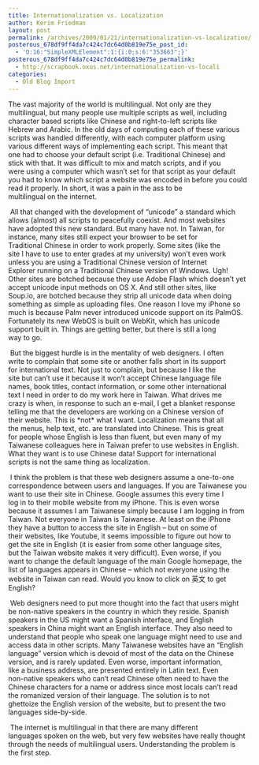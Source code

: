 ```yaml
---
title: Internationalization vs. Localization
author: Kerim Friedman
layout: post
permalink: /archives/2009/01/21/internationalization-vs-localization/
posterous_678df9ff4da7c424c7dc64d0b819e75e_post_id:
  - 'O:16:"SimpleXMLElement":1:{i:0;s:6:"353663";}'
posterous_678df9ff4da7c424c7dc64d0b819e75e_permalink:
  - http://scrapbook.oxus.net/internationalization-vs-locali
categories:
  - Old Blog Import
---
```

The vast majority of the world is multilingual. Not only are they   
multilingual, but many people use multiple scripts as well, including   
character based scripts like Chinese and right-to-left scripts like   
Hebrew and Arabic. In the old days of computing each of these various   
scripts was handled differently, with each computer platform using   
various different ways of implementing each script. This meant that   
one had to choose your default script (i.e. Traditional Chinese) and   
stick with that. It was difficult to mix and match scripts, and if you   
were using a computer which wasn&#8217;t set for that script as your default   
you had to know which script a website was encoded in before you could   
read it properly. In short, it was a pain in the ass to be   
multilingual on the internet. 

&nbsp;All that changed with the development of &#8220;unicode&#8221; a standard which   
allows (almost) all scripts to peacefully coexist. And most websites   
have adopted this new standard. But many have not. In Taiwan, for   
instance, many sites still expect your browser to be set for   
Traditional Chinese in order to work properly. Some sites (like the   
site I have to use to enter grades at my university) won&#8217;t even work   
unless you are using a Traditional Chinese version of Internet   
Explorer running on a Traditional Chinese version of Windows. Ugh!   
Other sites are botched because they use Adobe Flash which doesn&#8217;t yet   
accept unicode input methods on OS X. And still other sites, like   
Soup.io, are botched because they strip all unicode data when doing   
something as simple as uploading files. One reason I love my iPhone so   
much is because Palm never introduced unicode support on its PalmOS.   
Fortunately its new WebOS is built on WebKit, which has unicode   
support built in. Things are getting better, but there is still a long   
way to go. 

&nbsp;But the biggest hurdle is in the mentality of web designers. I often   
write to complain that some site or another falls short in its support   
for international text. Not just to complain, but because I like the   
site but can&#8217;t use it because it won&#8217;t accept Chinese language file   
names, book titles, contact information, or some other international   
text I need in order to do my work here in Taiwan. What drives me   
crazy is when, in response to such an e-mail, I get a blanket response   
telling me that the developers are working on a Chinese version of   
their website. This is \*not\* what I want. Localization means that all   
the menus, help text, etc. are translated into Chinese. This is great   
for people whose English is less than fluent, but even many of my   
Taiwanese colleagues here in Taiwan prefer to use websites in English.   
What they want is to use Chinese data! Support for international   
scripts is not the same thing as localization. 

&nbsp;I think the problem is that these web designers assume a one-to-one   
correspondence between users and languages. If you are Taiwanese you   
want to use their site in Chinese. Google assumes this every time I   
log in to their mobile website from my iPhone. This is even worse   
because it assumes I am Taiwanese simply because I am logging in from   
Taiwan. Not everyone in Taiwan is Taiwanese. At least on the iPhone   
they have a button to access the site in English &#8211; but on some of   
their websites, like Youtube, it seems impossible to figure out how to   
get the site in English (it is easier from some other language sites,   
but the Taiwan website makes it very difficult). Even worse, if you   
want to change the default language of the main Google homepage, the   
list of languages appears in Chinese &#8211; which not everyone using the   
website in Taiwan can read. Would you know to click on 英文 to get   
English? 

&nbsp;Web designers need to put more thought into the fact that users might   
be non-native speakers in the country in which they reside. Spanish   
speakers in the US might want a Spanish interface, and English   
speakers in China might want an English interface. They also need to   
understand that people who speak one language might need to use and   
access data in other scripts. Many Taiwanese websites have an &#8220;English   
language&#8221; version which is devoid of most of the data on the Chinese   
version, and is rarely updated. Even worse, important information,   
like a business address, are presented entirely in Latin text. Even   
non-native speakers who can&#8217;t read Chinese often need to have the   
Chinese characters for a name or address since most locals can&#8217;t read   
the romanized version of their language. The solution is to not   
ghettoize the English version of the website, but to present the two   
languages side-by-side. 

&nbsp;The internet is multilingual in that there are many different   
languages spoken on the web, but very few websites have really thought   
through the needs of multilingual users. Understanding the problem is   
the first step.

